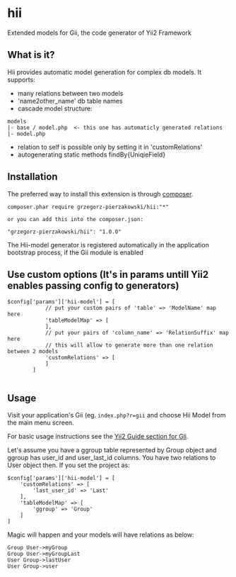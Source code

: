 hii
===========

Extended models for Gii, the code generator of Yii2 Framework


What is it?
-----------

Hii provides automatic model generation for complex db models. 
It supports:
- many relations between two models
- 'name2other_name' db table names
- cascade model structure: 
```
models
|- base / model.php  <- this one has automaticly generated relations
|- model.php
```
- relation to self is possible only by setting it in 'customRelations'
- autogenerating static methods findBy{UniqieField}

Installation
------------

The preferred way to install this extension is through [composer](http://getcomposer.org/download/).

    composer.phar require grzegorz-pierzakowski/hii:"*"

    or you can add this into the composer.json:

    "grzegorz-pierzakowski/hii": "1.0.0"

The Hii-model generator is registered automatically in the application bootstrap process, if the Gii module is enabled

Use custom options (It's in params untill Yii2 enables passing config to generators)
-----------------------------------------------

```
$config['params']['hii-model'] = [
            // put your custom pairs of 'table' => 'ModelName' map here
            'tableModelMap' => [
            ],
            // put your pairs of 'column_name' => 'RelationSuffix' map here
            // this will allow to generate more than one relation between 2 models
            'customRelations' => [
            ]
        ]
       
```
Usage
-----

Visit your application's Gii (eg. `index.php?r=gii` and choose Hii Model from the main menu screen.

For basic usage instructions see the [Yii2 Guide section for Gii](http://www.yiiframework.com/doc-2.0/guide-tool-gii.html).

Let's assume you have a ggroup table represented by Group object and ggroup has user_id and user_last_id columns. You have two relations to User object then.
If you set the project as:
```
$config['params']['hii-model'] = [
    'customRelations' => [
        'last_user_id' => 'Last'
    ],
    'tableModelMap' => [
        'ggroup' => 'Group'
    ]
]
```

Magic will happen and your models will have relations as below:

```
Group User->myGroup
Group User->myGroupLast
User Group->lastUser
User Group->user
```

